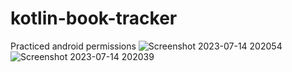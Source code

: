 # kotlin-book-tracker
Practiced android permissions
![Screenshot 2023-07-14 202054](https://github.com/Kochipek/kotlin-book-tracker/assets/52817694/a8ee7f0e-145a-4ad1-aa13-526b3d0314ea)
![Screenshot 2023-07-14 202039](https://github.com/Kochipek/kotlin-book-tracker/assets/52817694/f32e081a-8260-4a9d-8c85-448f25218aae)
